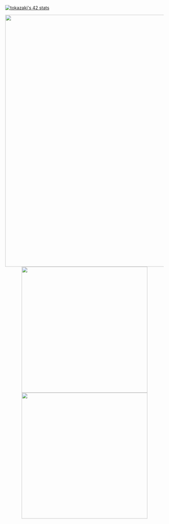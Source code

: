 <a href="https://github.com/Coday-meric/badge42"><img src="https://badge42.coday.fr/api/v2/clqlxyir4187001p451lzs3rc/stats?cursusId=50&coalitionId=63" alt="tokazaki's 42 stats" /></a>
<div align="center">
    <img src="http://github-profile-summary-cards.vercel.app/api/cards/profile-details?username=kaaaaakun&theme=nord_bright" width="800px">
    <img src="http://github-profile-summary-cards.vercel.app/api/cards/most-commit-language?username=kaaaaakun&theme=nord_bright" width="400px">
    <img src="http://github-profile-summary-cards.vercel.app/api/cards/productive-time?username=kaaaaakun&theme=nord_bright&utcOffset=9" width="400px">
</div>
